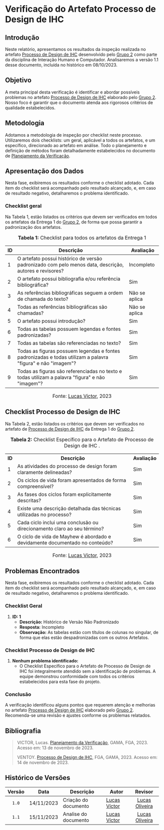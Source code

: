 # Verificação do Artefato Processo de Design de IHC

## Introdução

Neste relatório, apresentamos os resultados da inspeção realizada no artefato [Processo de Design de IHC](https://github.com/Interacao-Humano-Computador/2023.2-Ventoy/blob/main/docs/planejamento/processo_de_design.md#processo-de-design-de-ihc) desenvolvido pelo [Grupo 2](https://interacao-humano-computador.github.io/2023.2-Ventoy/) como parte da disciplina de Interação Humano e Computador. Analisaremos a versão 1.1 desse documento, incluída no histórico em 08/10/2023.

## Objetivo

A meta principal desta verificação é identificar e abordar possíveis problemas no artefato [Processo de Design de IHC](https://github.com/Interacao-Humano-Computador/2023.2-Ventoy/blob/main/docs/planejamento/processo_de_design.md#processo-de-design-de-ihc)  elaborado pelo [Grupo 2](https://interacao-humano-computador.github.io/2023.2-Ventoy/). Nosso foco é garantir que o documento atenda aos rigorosos critérios de qualidade estabelecidos.

## Metodologia

Adotamos a metodologia de inspeção por checklist neste processo. Utilizaremos dois checklists: um geral, aplicável a todos os artefatos, e um específico, direcionado ao artefato em análise. Todo o planejamento e definição de métodos foram detalhadamente estabelecidos no documento de [Planejamento da Verificação](https://github.com/Interacao-Humano-Computador/2023.2-NotaLegal/blob/main/docs/verificacao/Grupo%202/Entrega%201/planejamento-verificacao.md#planejamento-da-verifica%C3%A7%C3%A3o-da-etapa-1-do-grupo-2).



## Apresentação dos Dados

Nesta fase, exibiremos os resultados conforme o checklist adotado. Cada item do checklist será acompanhado pelo resultado alcançado, e, em caso de resultado negativo, detalharemos o problema identificado.

### Checklist geral

Na Tabela 1, estão listados os critérios que devem ser verificados em todos os artefatos da Entrega 1 do [Grupo 2](https://interacao-humano-computador.github.io/2023.2-Ventoy/), de forma que possa garantir a padronização dos artefatos.


<div align="center">
<font size="3"><p style="text-align: center"><b>Tabela 1:</b> Checklist para todos os artefatos da Entrega 1</p></font>

<table>
  <thead>
    <tr>
      <th>ID</th>
      <th>Descrição</th>
      <th>Avaliação</th>
    </tr>
  </thead>
  <tbody>
    <tr>
      <td>1</td>
      <td>O artefato possui histórico de versão padronizado com pelo menos data, descrição, autores e revisores?</td>
      <td>Incompleto</td>
    </tr>
    <tr>
      <td>2</td>
      <td>O artefato possui bibliografia e/ou referência bibliográfica?</td>
      <td>Sim</td>
    </tr>
    <tr>
      <td>3</td>
      <td>As referências bibliográficas seguem a ordem de chamada do texto?</td>
      <td>Não se aplica</td>
    </tr>
    <tr>
      <td>4</td>
      <td>Todas as referências bibliográficas são chamadas?</td>
      <td>Não se aplica</td>
    </tr>
    <tr>
      <td>5</td>
      <td>O artefato possui introdução?</td>
      <td>Sim</td>
    </tr>
    <tr>
      <td>6</td>
      <td>Todas as tabelas possuem legendas e fontes padronizadas?</td>
      <td>Sim</td>
    </tr>
    <tr>
      <td>7</td>
      <td>Todas as tabelas são referenciadas no texto?</td>
      <td>Sim</td>
    </tr>
    <tr>
      <td>8</td>
      <td>Todas as figuras possuem legendas e fontes padronizadas e todas utilizam a palavra "figura" e não "imagem"?</td>
      <td>Sim</td>
    </tr>
    <tr>
      <td>9</td>
      <td>Todas as figuras são referenciadas no texto e todas utilizam a palavra "figura" e não "imagem"?</td>
      <td>Sim</td>
    </tr>
</table>

<font size="3"><p style="text-align: center">Fonte: <a href="https://github.com/Lucas13032003">Lucas Víctor</a>, 2023</p></font>
</div>

## Checklist Processo de Design de IHC

Na Tabela 2, estão listados os critérios que devem ser verificados no artefato de [Processo de Design de IHC](https://github.com/Interacao-Humano-Computador/2023.2-Ventoy/blob/main/docs/planejamento/processo_de_design.md#processo-de-design-de-ihc) da Entrega 1 do [Grupo 2](https://interacao-humano-computador.github.io/2023.2-Ventoy/).


<div align="center">
  <font size="3"><p style="text-align: center"><b>Tabela 2:</b> Checklist Específico para o Artefato de Processo de Design de IHC .</p></font>

  <table>
    <tr>
      <th>ID</th>
      <th>Descrição</th>
      <th>Avaliação</th>
    </tr>
    <tr>
      <td>1</td>
      <td>As atividades do processo de design foram claramente delineadas?</td>
      <td>Sim</td>
    </tr>
    <tr>
      <td>2</td>
      <td>Os ciclos de vida foram apresentados de forma compreensível?</td>
      <td>Sim</td>
    </tr>
    <tr>
      <td>3</td>
      <td>As fases dos ciclos foram explicitamente descritas?</td>
      <td>Sim</td>
    </tr>
    <tr>
      <td>4</td>
      <td>Existe uma descrição detalhada das técnicas utilizadas no processo?</td>
      <td>Sim</td>
    </tr>
    <tr>
      <td>5</td>
      <td>Cada ciclo inclui uma conclusão ou direcionamento claro ao seu término?</td>
      <td>Sim</td>
    </tr>
    <tr>
      <td>6</td>
      <td>O ciclo de vida de Mayhew é abordado e devidamente documentado no conteúdo?</td>
      <td>Sim</td>
    </tr>
  </table>

<font size="3"><p style="text-align: center">Fonte: <a href="https://github.com/Lucas13032003">Lucas Víctor</a>, 2023</p></font>

</div>

## Problemas Encontrados

Nesta fase, exibiremos os resultados conforme o checklist adotado. Cada item do checklist será acompanhado pelo resultado alcançado, e, em caso de resultado negativo, detalharemos o problema identificado.


### Checklist Geral

1. **ID: 1**
   - **Descrição:** Histórico de Versão Não Padronizado
   - **Resposta:** Incompleto
   - **Observação:** As tabelas estão com títulos de colunas no singular, de forma que elas estão despadronizadas com os outros Artefatos.

### Checklist Processo de Design de IHC

1. **Nenhum problema identificado:**
   - O Checklist Específico para o Artefato de Processo de Design de IHC foi integralmente atendido sem a identificação de problemas. A equipe demonstrou conformidade com todos os critérios estabelecidos para esta fase do projeto.

### Conclusão

A verificação identificou alguns pontos que requerem atenção e melhorias no artefato [Processo de Design de IHC](https://github.com/Interacao-Humano-Computador/2023.2-Ventoy/blob/main/docs/planejamento/processo_de_design.md#processo-de-design-de-ihc) elaborado pelo [Grupo 2](https://interacao-humano-computador.github.io/2023.2-Ventoy/). Recomenda-se uma revisão e ajustes conforme os problemas relatados.

## Bibliografia
>
> VICTOR, Lucas. [Planejamento da Verificação](https://github.com/Interacao-Humano-Computador/2023.2-NotaLegal/blob/main/docs/verificacao/Grupo%202/Entrega%201/planejamento-verificacao.md#planejamento-da-verifica%C3%A7%C3%A3o-da-etapa-1-do-grupo-2), GAMA, FGA, 2023. Acesso em: 13 de novembro de 2023.
>
> VENTOY. [Processo de Design de IHC](https://github.com/Interacao-Humano-Computador/2023.2-Ventoy/blob/main/docs/planejamento/processo_de_design.md#processo-de-design-de-ihc), FGA, GAMA, 2023. Acesso em: 14 de novembro de 2023.

## Histórico de Versões

| Versão | Data   | Descrição     | Autor     |  Revisor        |
| :----: | ------ | ------------- | --------- | :-------------: |
| `1.0`  | 14/11/2023 | Criação do documento  | [Lucas Víctor](https://github.com/Lucas1303200)| [Lucas Oliveira](https://github.com/) |
| `1.1`  | 15/11/2023 | Analise do documento  | [Lucas Víctor](https://github.com/Lucas1303200)| [Lucas Oliveira](https://github.com/) |
